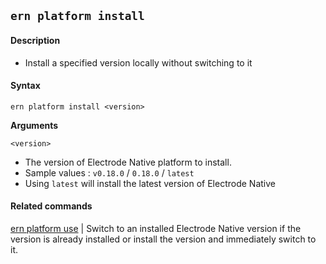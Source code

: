 ## `ern platform install`

#### Description

* Install a specified version locally without switching to it  

#### Syntax

`ern platform install <version>` 

**Arguments**

`<version>`

* The version of Electrode Native platform to install. 
* Sample values : `v0.18.0` / `0.18.0` / `latest`
* Using `latest` will install the latest version of Electrode Native

#### Related commands

[ern platform use] | Switch to an installed Electrode Native version if the version is already installed or install the version and immediately switch to it.

[ern platform use]: ./use.md
